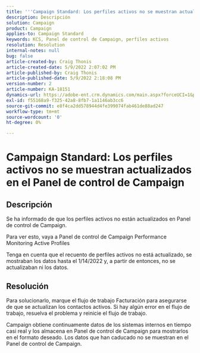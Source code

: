 ```yaml
---
title: '''Campaign Standard: Los perfiles activos no se muestran actualizados en el Panel de control de Campaign"'
description: Descripción
solution: Campaign
product: Campaign
applies-to: Campaign Standard
keywords: KCS, Panel de control de Campaign, perfiles activos
resolution: Resolution
internal-notes: null
bug: false
article-created-by: Craig Thonis
article-created-date: 5/9/2022 2:07:02 PM
article-published-by: Craig Thonis
article-published-date: 5/9/2022 2:18:08 PM
version-number: 2
article-number: KA-18151
dynamics-url: https://adobe-ent.crm.dynamics.com/main.aspx?forceUCI=1&pagetype=entityrecord&etn=knowledgearticle&id=3f406c4a-a1cf-ec11-a7b5-00224809c196
exl-id: f55168a9-f325-42a8-8fb7-1a1146ab3cc6
source-git-commit: e8f4ca2dd578944d4fe399074fab461de88ad247
workflow-type: tm+mt
source-wordcount: '0'
ht-degree: 0%

---
```


# Campaign Standard: Los perfiles activos no se muestran actualizados en el Panel de control de Campaign

## Descripción


Se ha informado de que los perfiles activos no están actualizados en Panel de control de Campaign.

Para ver esto, vaya a Panel de control de Campaign Performance Monitoring Active Profiles

Tenga en cuenta que el recuento de perfiles activos no está actualizado, se mostraban los datos hasta el 1/14/2022 y, a partir de entonces, no se actualizaban ni los datos.


## Resolución


Para solucionarlo, marque el flujo de trabajo Facturación para asegurarse de que se actualizan los contactos activos. Si hay algún error en el flujo de trabajo, resuelva el problema y reinicie el flujo de trabajo.

Campaign obtiene continuamente datos de los sistemas internos en tiempo casi real y los almacena en Panel de control de Campaign para mostrarlos en el formato deseado. Los datos que han caducado no se muestran en el Panel de control de Campaign.
